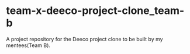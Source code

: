 # team-x-deeco-project-clone_team-b
A project repository for the Deeco project clone to be built by my mentees(Team B). 
